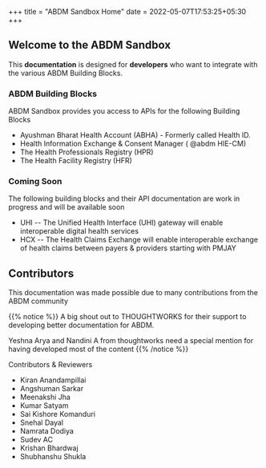 +++
title = "ABDM Sandbox Home"
date = 2022-05-07T17:53:25+05:30
+++

## Welcome to the ABDM Sandbox

This **documentation** is designed for **developers** who want to integrate with the various ABDM Building Blocks. 

### ABDM Building Blocks 
ABDM Sandbox provides you access to APIs for the following Building Blocks 

- Ayushman Bharat Health Account (ABHA) - Formerly called Health ID. 
- Health Information Exchange & Consent Manager ( @abdm HIE-CM)
- The Health Professionals Registry (HPR)
- The Health Facility Registry (HFR) 

### Coming Soon
The following building blocks and their API documentation are work in progress and will be available soon 

- UHI -- The Unified Health Interface (UHI) gateway will enable interoperable digital health services 
- HCX -- The Health Claims Exchange will enable interoperable exchange of health claims between payers & providers starting with PMJAY 
 
## Contributors

This documentation was made possible due to many contributions from the ABDM community

{{% notice %}} A big shout out to THOUGHTWORKS for their support to developing better documentation for ABDM. 

Yeshna Arya and Nandini A from thoughtworks need a special mention for having developed most of the content
{{% /notice %}}

Contributors & Reviewers 
- Kiran Anandampillai
- Angshuman Sarkar
- Meenakshi Jha
- Kumar Satyam
- Sai Kishore Komanduri
- Snehal Dayal
- Namrata Dodiya
- Sudev AC
- Krishan Bhardwaj
- Shubhanshu Shukla
